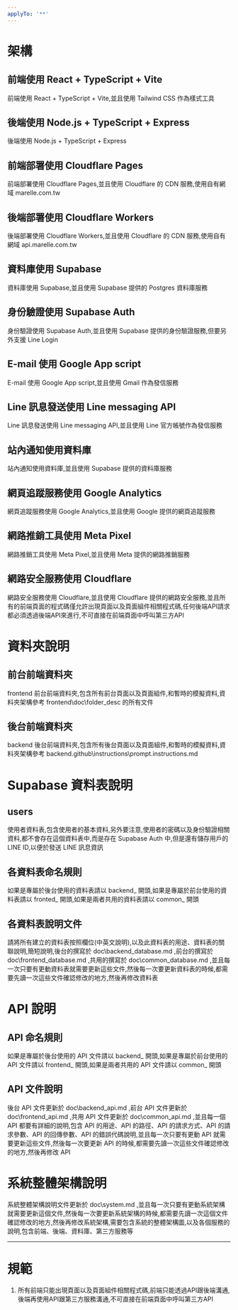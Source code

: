 ```yaml
---
applyTo: '**'
---
```

# 架構

## 前端使用 React + TypeScript + Vite
前端使用 React + TypeScript + Vite,並且使用 Tailwind CSS 作為樣式工具
## 後端使用 Node.js + TypeScript + Express
後端使用 Node.js + TypeScript + Express
## 前端部署使用 Cloudflare Pages
前端部署使用 Cloudflare Pages,並且使用 Cloudflare 的 CDN 服務,使用自有網域 marelle.com.tw
## 後端部署使用 Cloudflare Workers
後端部署使用 Cloudflare Workers,並且使用 Cloudflare 的 CDN 服務,使用自有網域 api.marelle.com.tw
## 資料庫使用 Supabase
資料庫使用 Supabase,並且使用 Supabase 提供的 Postgres 資料庫服務
## 身份驗證使用 Supabase Auth
身份驗證使用 Supabase Auth,並且使用 Supabase 提供的身份驗證服務,但要另外支援 Line Login
## E-mail 使用 Google App script
E-mail 使用 Google App script,並且使用 Gmail 作為發信服務
## Line 訊息發送使用 Line messaging API
Line 訊息發送使用 Line messaging API,並且使用 Line 官方帳號作為發信服務
## 站內通知使用資料庫
站內通知使用資料庫,並且使用 Supabase 提供的資料庫服務
## 網頁追蹤服務使用 Google Analytics
網頁追蹤服務使用 Google Analytics,並且使用 Google 提供的網頁追蹤服務
## 網路推銷工具使用 Meta Pixel
網路推銷工具使用 Meta Pixel,並且使用 Meta 提供的網路推銷服務
## 網路安全服務使用 Cloudflare
網路安全服務使用 Cloudflare,並且使用 Cloudflare 提供的網路安全服務,並且所有的前端頁面的程式碼僅允許出現頁面以及頁面組件相關程式碼,任何後端API請求都必須透過後端API來進行,不可直接在前端頁面中呼叫第三方API

# 資料夾說明
## 前台前端資料夾
frontend
前台前端資料夾,包含所有前台頁面以及頁面組件,和暫時的模擬資料,資料夾架構參考
frontend\doc\folder_desc 的所有文件
## 後台前端資料夾
backend
後台前端資料夾,包含所有後台頁面以及頁面組件,和暫時的模擬資料,資料夾架構參考
backend\.github\instructions\prompt.instructions.md

# Supabase 資料表說明
## users
使用者資料表,包含使用者的基本資料,另外要注意,使用者的密碼以及身份驗證相關資料,都不會存在這個資料表中,而是存在 Supabase Auth 中,但是還有儲存用戶的LINE ID,以便於發送 LINE 訊息資訊
## 各資料表命名規則
如果是專屬於後台使用的資料表請以 backend_ 開頭,如果是專屬於前台使用的資料表請以 fronted_ 開頭,如果是兩者共用的資料表請以 common_ 開頭
## 各資料表說明文件
請將所有建立的資料表按照欄位(中英文說明),以及此資料表的用途、資料表的關聯說明,簡短說明,後台的撰寫於 doc\backend_database.md ,前台的撰寫於 doc\frontend_database.md ,共用的撰寫於 doc\common_database.md ,並且每一次只要有更動資料表就需要更新這些文件,然後每一次要更新資料表的時候,都需要先讀一次這些文件確認修改的地方,然後再修改資料表

# API 說明
## API 命名規則
如果是專屬於後台使用的 API 文件請以 backend_ 開頭,如果是專屬於前台使用的 API 文件請以 frontend_ 開頭,如果是兩者共用的 API 文件請以 common_ 開頭
## API 文件說明
後台 API 文件更新於 doc\backend_api.md ,前台 API 文件更新於 doc\frontend_api.md ,共用 API 文件更新於 doc\common_api.md ,並且每一個 API 都要有詳細的說明,包含 API 的用途、API 的路徑、API 的請求方式、API 的請求參數、API 的回傳參數、API 的錯誤代碼說明,並且每一次只要有更動 API 就需要更新這些文件,然後每一次要更新 API 的時候,都需要先讀一次這些文件確認修改的地方,然後再修改 API

# 系統整體架構說明
系統整體架構說明文件更新於 doc\system.md ,並且每一次只要有更動系統架構就需要更新這個文件,然後每一次要更新系統架構的時候,都需要先讀一次這個文件確認修改的地方,然後再修改系統架構,需要包含系統的整體架構圖,以及各個服務的說明,包含前端、後端、資料庫、第三方服務等

---
# 規範
 1. 所有前端只能出現頁面以及頁面組件相關程式碼,前端只能透過API跟後端溝通,後端再使用API跟第三方服務溝通,不可直接在前端頁面中呼叫第三方API